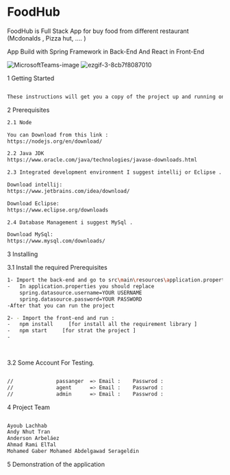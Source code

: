 # FoodHub
FoodHub is Full Stack App for buy food from different restaurant (Mcdonalds , Pizza hut, .... )


App Build with Spring Framework in Back-End And React in Front-End 

![MicrosoftTeams-image](https://user-images.githubusercontent.com/44031876/118083773-218f6500-b385-11eb-9169-0d5db4a1e5e7.png)
![ezgif-3-8cb7f8087010](https://user-images.githubusercontent.com/44031876/118190346-98217680-b408-11eb-89f9-d57acacd1e26.gif)


1 Getting Started
```sh

These instructions will get you a copy of the project up and running on your local machine for development and testing purposes.
```


2 Prerequisites

```sh
2.1 Node

You can Download from this link : 
https://nodejs.org/en/download/

2.2 Java JDK
https://www.oracle.com/java/technologies/javase-downloads.html

2.3 Integrated development environment I suggest intellij or Eclipse . 

Download intellij:
https://www.jetbrains.com/idea/download/

Download Eclipse:
https://www.eclipse.org/downloads

2.4 Database Management i suggest MySql . 

Download MySql:
https://www.mysql.com/downloads/

```


3 Installing



3.1 Install the required Prerequisites
```sh
1- Import the back-end and go to src\main\resources\application.properties
-   In application.properties you should replace 
    spring.datasource.username=YOUR USERNAME
    spring.datasource.password=YOUR PASSWORD
-After that you can run the project 

2- - Import the front-end and run :
-   npm install     [for install all the requirement library ]
-   npm start     [for strat the project ]
-   

    
```

3.2 Some Account For Testing.

```sh

//				passanger  => Email :    Passwrod : 
//				agent      => Email : 	 Passwrod : 
//				admin      => Email :    Passwrod : 
```

4 Project Team 
```sh

Ayoub Lachhab 
Andy Nhut Tran
Anderson Arbeláez
Ahmad Rami ElTal
Mohamed Gaber Mohamed Abdelgawad Serageldin
```


5 Demonstration of the application
```sh

```
